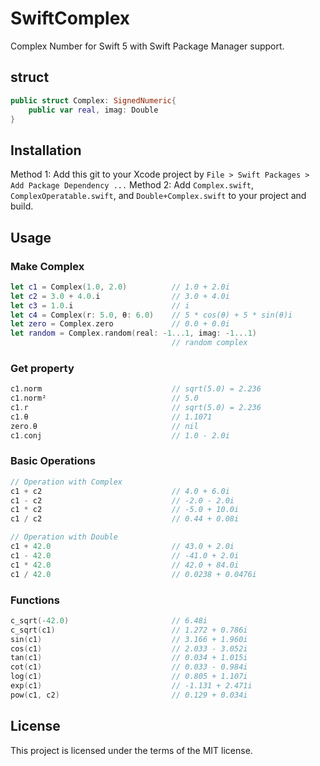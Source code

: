 # SwiftComplex

Complex Number for Swift 5 with Swift Package Manager support. 

## struct
````swift
public struct Complex: SignedNumeric{
    public var real, imag: Double
}
````

## Installation 
Method 1: Add this git to your Xcode project by `File > Swift Packages > Add Package Dependency ...`
Method 2: Add `Complex.swift`, `ComplexOperatable.swift`, and `Double+Complex.swift` to your project and build.

## Usage
### Make Complex
````swift
let c1 = Complex(1.0, 2.0)          // 1.0 + 2.0i
let c2 = 3.0 + 4.0.i                // 3.0 + 4.0i
let c3 = 1.0.i                      // i
let c4 = Complex(r: 5.0, θ: 6.0)    // 5 * cos(θ) + 5 * sin(θ)i 
let zero = Complex.zero             // 0.0 + 0.0i
let random = Complex.random(real: -1...1, imag: -1...1)
                                    // random complex
````
### Get property
````swift
c1.norm                             // sqrt(5.0) = 2.236
c1.norm²                            // 5.0
c1.r                                // sqrt(5.0) = 2.236
c1.θ                                // 1.1071 
zero.θ                              // nil
c1.conj                             // 1.0 - 2.0i
````

### Basic Operations
````swift
// Operation with Complex
c1 + c2                             // 4.0 + 6.0i
c1 - c2                             // -2.0 - 2.0i
c1 * c2                             // -5.0 + 10.0i
c1 / c2                             // 0.44 + 0.08i

// Operation with Double
c1 + 42.0                           // 43.0 + 2.0i
c1 - 42.0                           // -41.0 + 2.0i
c1 * 42.0                           // 42.0 + 84.0i
c1 / 42.0                           // 0.0238 + 0.0476i

````
### Functions

```swift
c_sqrt(-42.0)                       // 6.48i
c_sqrt(c1)                          // 1.272 + 0.786i
sin(c1)                             // 3.166 + 1.960i
cos(c1)                             // 2.033 - 3.052i
tan(c1)                             // 0.034 + 1.015i
cot(c1)                             // 0.033 - 0.984i
log(c1)                             // 0.805 + 1.107i
exp(c1)                             // -1.131 + 2.471i
pow(c1, c2)                         // 0.129 + 0.034i
```

## License
This project is licensed under the terms of the MIT license.
